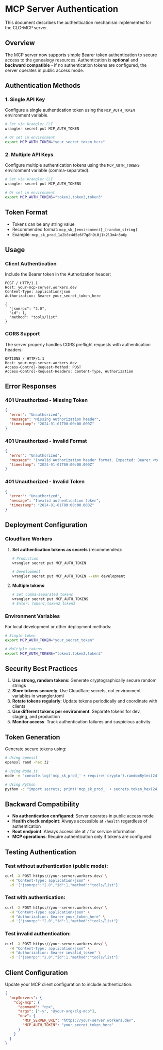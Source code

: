 # MCP Server Authentication

This document describes the authentication mechanism implemented for the CLG-MCP server.

## Overview

The MCP server now supports simple Bearer token authentication to secure access to the genealogy resources. Authentication is **optional** and **backward compatible** - if no authentication tokens are configured, the server operates in public access mode.

## Authentication Methods

### 1. Single API Key

Configure a single authentication token using the `MCP_AUTH_TOKEN` environment variable.

```bash
# Set via Wrangler CLI
wrangler secret put MCP_AUTH_TOKEN

# Or set in environment
export MCP_AUTH_TOKEN="your_secret_token_here"
```

### 2. Multiple API Keys

Configure multiple authentication tokens using the `MCP_AUTH_TOKENS` environment variable (comma-separated).

```bash
# Set via Wrangler CLI
wrangler secret put MCP_AUTH_TOKENS

# Or set in environment
export MCP_AUTH_TOKENS="token1,token2,token3"
```

## Token Format

- Tokens can be any string value
- Recommended format: `mcp_sk_[environment]_[random_string]`
- Example: `mcp_sk_prod_1a2b3c4d5e6f7g8h9i0j1k2l3m4n5o6p`

## Usage

### Client Authentication

Include the Bearer token in the Authorization header:

```http
POST / HTTP/1.1
Host: your-mcp-server.workers.dev
Content-Type: application/json
Authorization: Bearer your_secret_token_here

{
  "jsonrpc": "2.0",
  "id": 1,
  "method": "tools/list"
}
```

### CORS Support

The server properly handles CORS preflight requests with authentication headers:

```http
OPTIONS / HTTP/1.1
Host: your-mcp-server.workers.dev
Access-Control-Request-Method: POST
Access-Control-Request-Headers: Content-Type, Authorization
```

## Error Responses

### 401 Unauthorized - Missing Token

```json
{
  "error": "Unauthorized",
  "message": "Missing Authorization header",
  "timestamp": "2024-01-01T00:00:00.000Z"
}
```

### 401 Unauthorized - Invalid Format

```json
{
  "error": "Unauthorized",
  "message": "Invalid Authorization header format. Expected: Bearer <token>",
  "timestamp": "2024-01-01T00:00:00.000Z"
}
```

### 401 Unauthorized - Invalid Token

```json
{
  "error": "Unauthorized",
  "message": "Invalid authentication token",
  "timestamp": "2024-01-01T00:00:00.000Z"
}
```

## Deployment Configuration

### Cloudflare Workers

1. **Set authentication tokens as secrets** (recommended):
   ```bash
   # Production
   wrangler secret put MCP_AUTH_TOKEN
   
   # Development
   wrangler secret put MCP_AUTH_TOKEN --env development
   ```

2. **Multiple tokens**:
   ```bash
   # Set comma-separated tokens
   wrangler secret put MCP_AUTH_TOKENS
   # Enter: token1,token2,token3
   ```

### Environment Variables

For local development or other deployment methods:

```bash
# Single token
export MCP_AUTH_TOKEN="your_secret_token"

# Multiple tokens
export MCP_AUTH_TOKENS="token1,token2,token3"
```

## Security Best Practices

1. **Use strong, random tokens**: Generate cryptographically secure random strings
2. **Store tokens securely**: Use Cloudflare secrets, not environment variables in wrangler.toml
3. **Rotate tokens regularly**: Update tokens periodically and coordinate with clients
4. **Use different tokens per environment**: Separate tokens for dev, staging, and production
5. **Monitor access**: Track authentication failures and suspicious activity

## Token Generation

Generate secure tokens using:

```bash
# Using openssl
openssl rand -hex 32

# Using Node.js
node -e "console.log('mcp_sk_prod_' + require('crypto').randomBytes(24).toString('hex'))"

# Using Python
python -c "import secrets; print('mcp_sk_prod_' + secrets.token_hex(24))"
```

## Backward Compatibility

- **No authentication configured**: Server operates in public access mode
- **Health check endpoint**: Always accessible at `/health` regardless of authentication
- **Root endpoint**: Always accessible at `/` for service information
- **MCP operations**: Require authentication only if tokens are configured

## Testing Authentication

### Test without authentication (public mode):
```bash
curl -X POST https://your-server.workers.dev/ \
  -H "Content-Type: application/json" \
  -d '{"jsonrpc":"2.0","id":1,"method":"tools/list"}'
```

### Test with authentication:
```bash
curl -X POST https://your-server.workers.dev/ \
  -H "Content-Type: application/json" \
  -H "Authorization: Bearer your_token_here" \
  -d '{"jsonrpc":"2.0","id":1,"method":"tools/list"}'
```

### Test invalid authentication:
```bash
curl -X POST https://your-server.workers.dev/ \
  -H "Content-Type: application/json" \
  -H "Authorization: Bearer invalid_token" \
  -d '{"jsonrpc":"2.0","id":1,"method":"tools/list"}'
```

## Client Configuration

Update your MCP client configuration to include authentication:

```json
{
  "mcpServers": {
    "clg-mcp": {
      "command": "npx",
      "args": ["-y", "@your-org/clg-mcp"],
      "env": {
        "MCP_SERVER_URL": "https://your-server.workers.dev",
        "MCP_AUTH_TOKEN": "your_secret_token_here"
      }
    }
  }
}